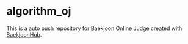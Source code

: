# algorithm_oj
This is a auto push repository for Baekjoon Online Judge created with [BaekjoonHub](https://github.com/BaekjoonHub/BaekjoonHub).
